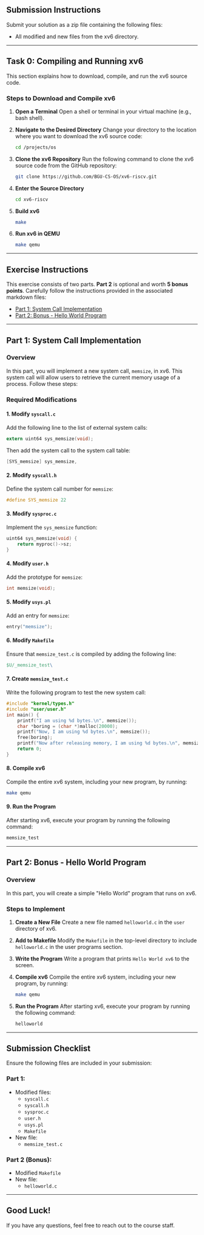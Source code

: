 ## Submission Instructions
Submit your solution as a zip file containing the following files:
- All modified and new files from the xv6 directory.

---

## Task 0: Compiling and Running xv6
This section explains how to download, compile, and run the xv6 source code.

### Steps to Download and Compile xv6
1. **Open a Terminal**
   Open a shell or terminal in your virtual machine (e.g., bash shell).

2. **Navigate to the Desired Directory**
   Change your directory to the location where you want to download the xv6 source code:
   ```bash
   cd /projects/os
   ```

3. **Clone the xv6 Repository**
   Run the following command to clone the xv6 source code from the GitHub repository:
   ```bash
   git clone https://github.com/BGU-CS-OS/xv6-riscv.git
   ```

4. **Enter the Source Directory**
   ```bash
   cd xv6-riscv
   ```

5. **Build xv6**
   ```bash
   make
   ```

6. **Run xv6 in QEMU**
   ```bash
   make qemu
   ```

---

## Exercise Instructions
This exercise consists of two parts. **Part 2** is optional and worth **5 bonus points**. Carefully follow the instructions provided in the associated markdown files:

- [Part 1: System Call Implementation](#part-1-system-call-implementation)
- [Part 2: Bonus - Hello World Program](#part-2-bonus---hello-world-program)

---

## Part 1: System Call Implementation

### Overview
In this part, you will implement a new system call, `memsize`, in xv6. This system call will allow users to retrieve the current memory usage of a process. Follow these steps:

### Required Modifications

#### 1. **Modify `syscall.c`**
Add the following line to the list of external system calls:
```c
extern uint64 sys_memsize(void);
```
Then add the system call to the system call table:
```c
[SYS_memsize] sys_memsize,
```

#### 2. **Modify `syscall.h`**
Define the system call number for `memsize`:
```c
#define SYS_memsize 22
```

#### 3. **Modify `sysproc.c`**
Implement the `sys_memsize` function:
```c
uint64 sys_memsize(void) {
    return myproc()->sz;
}
```

#### 4. **Modify `user.h`**
Add the prototype for `memsize`:
```c
int memsize(void);
```

#### 5. **Modify `usys.pl`**
Add an entry for `memsize`:
```c
entry("memsize");
```

#### 6. **Modify `Makefile`**
Ensure that `memsize_test.c` is compiled by adding the following line:
```makefile
$U/_memsize_test\
```

#### 7. **Create `memsize_test.c`**
Write the following program to test the new system call:
```c
#include "kernel/types.h"
#include "user/user.h"
int main() {
    printf("I am using %d bytes.\n", memsize());
    char *boring = (char *)malloc(20000);
    printf("Now, I am using %d bytes.\n", memsize());
    free(boring);
    printf("Now after releasing memory, I am using %d bytes.\n", memsize());
    return 0;
}
```
#### 8. **Compile xv6**
Compile the entire xv6 system, including your new program, by running:
```bash
make qemu
```

#### 9. **Run the Program**
After starting xv6, execute your program by running the following command:
```bash
memsize_test
```
---

## Part 2: Bonus - Hello World Program

### Overview
In this part, you will create a simple "Hello World" program that runs on xv6.

### Steps to Implement
1. **Create a New File**
   Create a new file named `helloworld.c` in the `user` directory of xv6.

2. **Add to Makefile**
   Modify the `Makefile` in the top-level directory to include `helloworld.c` in the user programs section.

3. **Write the Program**
   Write a program that prints `Hello World xv6` to the screen.

4. **Compile xv6**
   Compile the entire xv6 system, including your new program, by running:
   ```bash
   make qemu
   ```

5. **Run the Program**
   After starting xv6, execute your program by running the following command:
   ```bash
   helloworld
   ```

---

## Submission Checklist
Ensure the following files are included in your submission:

### Part 1:
- Modified files:
  - `syscall.c`
  - `syscall.h`
  - `sysproc.c`
  - `user.h`
  - `usys.pl`
  - `Makefile`
- New file:
  - `memsize_test.c`

### Part 2 (Bonus):
- Modified `Makefile`
- New file:
  - `helloworld.c`

---

## Good Luck!
If you have any questions, feel free to reach out to the course staff.
